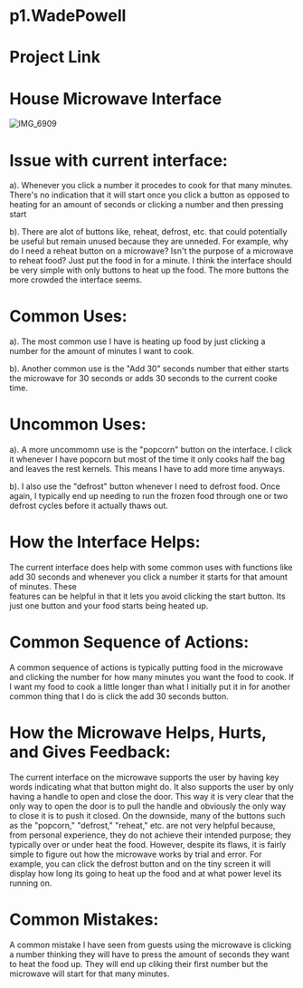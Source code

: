 # p1.WadePowell

# Project Link

# House Microwave Interface
![IMG_6909](https://user-images.githubusercontent.com/74628093/106654246-80129f00-655d-11eb-841c-3fb3d7c56f63.jpg)

# Issue with current interface:

a). Whenever you click a number it procedes to cook for that many minutes. There's no indication that it will start once you click a button as opposed to heating
for an amount of seconds or clicking a number and then pressing start

b). There are alot of buttons like, reheat, defrost, etc. that could potentially be useful but remain unused because they are unneded. For example, why do I need a
reheat button on a microwave? Isn't the purpose of a microwave to reheat food? Just put the food in for a minute. I think the interface should be very simple with 
only buttons to heat up the food. The more buttons the more crowded the interface seems.

# Common Uses:

a). The most common use I have is heating up food by just clicking a number for the amount of minutes I want to cook.

b). Another common use is the "Add 30" seconds number that either starts the microwave for 30 seconds or adds 30 seconds to the current cooke time.

# Uncommon Uses:

a). A more uncommomn use is the "popcorn" button on the interface. I click it whenever I have popcorn but most of the time it only cooks half the bag and leaves the 
rest kernels. This means I have to add more time anyways.

b). I also use the "defrost" button whenever I need to defrost food. Once again, I typically end up needing to run the frozen food through one or two defrost cycles 
before it actually thaws out.

# How the Interface Helps:

The current interface does help with some common uses with functions like add 30 seconds and whenever you click a number it starts for that amount of minutes. These  
features can be helpful in that it lets you avoid clicking the start button. Its just one button and your food starts being heated up.

# Common Sequence of Actions:

A common sequence of actions is typically putting food in the microwave and clicking the number for how many minutes you want the food to cook. If I want my food to
cook a little longer than what I initially put it in for another common thing that I do is click the add 30 seconds button.

# How the Microwave Helps, Hurts, and Gives Feedback:

The current interface on the microwave supports the user by having key words indicating what that button might do. It also supports the user by only having a handle 
to open and close the door. This way it is very clear that the only way to open the door is to pull the handle and obviously the only way to close it is to push it 
closed. On the downside, many of the buttons such as the "popcorn," "defrost," "reheat," etc. are not very helpful because, from personal experience, they do not 
achieve their intended purpose; they typically over or under heat the food. However, despite its flaws, it is fairly simple to figure out how the microwave works by
trial and error. For example, you can click the defrost button and on the tiny screen it will display how long its going to heat up the food and at what power level 
its running on.

# Common Mistakes:

A common mistake I have seen from guests using the microwave is clicking a number thinking they will have to press the amount of seconds they want to heat the food
up. They will end up cliking their first number but the microwave will start for that many minutes.
